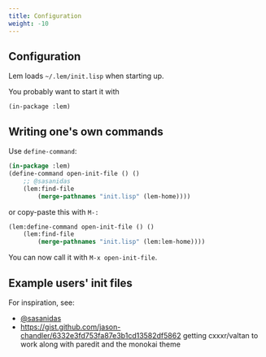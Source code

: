 ```yaml
---
title: Configuration
weight: -10
---
```


## Configuration

Lem loads `~/.lem/init.lisp` when starting up.

You probably want to start it with

    (in-package :lem)

## Writing one's own commands

Use `define-command`:

```lisp
(in-package :lem)
(define-command open-init-file () ()
    ;; @sasanidas
    (lem:find-file
        (merge-pathnames "init.lisp" (lem-home))))
```

or copy-paste this with `M-:`

```lisp
(lem:define-command open-init-file () ()
    (lem:find-file
        (merge-pathnames "init.lisp" (lem:lem-home))))
```

You can now call it with `M-x open-init-file`.

## Example users' init files

For inspiration, see:

- [@sasanidas](https://gitlab.com/sasanidas/lem-config/-/blob/master/init.lisp)
- https://gist.github.com/jason-chandler/6332e3fd753fa87e3b1cd13582df5862 getting cxxxr/valtan to work along with paredit and the monokai theme
